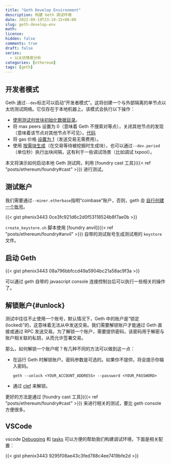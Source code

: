 ```yaml
---
title: "Geth Develop Environment"
description: 构建 Geth 调试环境
date: 2022-09-19T23:19:15+08:00
slug: geth-develop-env
math:
license:
hidden: false
comments: true
draft: false
series:
  - 以太坊情景分析
categories: [ethereum]
tags: [geth]
---
```


## 开发者模式

Geth 通过`--dev`标志可以启动“开发者模式”。这将创建一个与外部隔离的单节点以太坊测试网络。它仅存在于本地机器上。该模式会执行以下操作：

- [使用测试创世块初始化数据目录](https://github.com/phenix3443/go-ethereum/blob/f52d18e6a1e5d7cdd9daa00e6432637559246ae0/cmd/utils/flags.go#L1871)。
- 将 max peers 设置为 0（意味着 Geth 不搜索对等点），关闭其他节点的发现（意味着该节点对其他节点不可见）。[代码](https://github.com/phenix3443/go-ethereum/blob/f52d18e6a1e5d7cdd9daa00e6432637559246ae0/cmd/utils/flags.go#L1402-L1409)
- 将 gas 价格 [设置为 1](https://github.com/phenix3443/go-ethereum/blob/f52d18e6a1e5d7cdd9daa00e6432637559246ae0/cmd/utils/flags.go#L1880)（发送交易无需费用）。
- 使用 [按需块生成](https://github.com/phenix3443/go-ethereum/blob/f52d18e6a1e5d7cdd9daa00e6432637559246ae0/eth/catalyst/simulated_beacon.go#L121-L128)（在交易等待被挖掘时生成块），也可以通过`--dev.period` （单位秒）执行出块间隔，这有利于一些调试场景（比如调试 txpool）。

本文将演示如何启动本地 Geth 测试网，利用 [foundry cast 工具]({{< ref "posts/ethereum/foundry#cast" >}}) 进行测试。

## 测试账户

我们需要通过`--miner.etherbase`指明“coinbase”账户，否则，geth 会 [自行创建一个账号](https://github.com/phenix3443/go-ethereum/blob/f52d18e6a1e5d7cdd9daa00e6432637559246ae0/cmd/utils/flags.go#L1856)。

{{< gist phenix3443 0ce3fc921d6c2d0f53118524b8f7ae0b >}}

`create_keystore.sh` 脚本使用 [foundry anvil]({{< ref "posts/ethereum/foundry#anvil" >}}) 自带的测试账号生成测试用的 `keystore` 文件。

## 启动 Geth

{{< gist phenix3443 08a796bbfccd49a5904bc21a58ac9f3a >}}

可以通过 geth 自带的 javascript console 连接控制台后可以执行一些相关的操作了。

## 解锁账户{#unlock}

测试中往往不止使用一个账号，默认情况下，Geth 中的账户是“锁定 (locked)”的，这意味着无法从中发送交易。我们需要解锁账户才能通过 Geth 直接或通过 RPC 发送交易。为了解锁一个账户，需要提供密码，该密码用于解密与账户相关联的私钥，从而允许签署交易。

那么，如何解锁一个账户呢？有几种不同的方法可以做到这一点：

- 在运行 Geth 时解锁账户。密码参数是可选的。如果你不提供，将会提示你输入密码。

  ```shell
  geth --unlock <YOUR_ACCOUNT_ADDRESS> --password <YOUR_PASSWORD>
  ```

- 通过 [clef](https://geth.ethereum.org/docs/fundamentals/account-management) 来解锁。

更好的方法是通过 [foundry cast 工具]({{< ref "posts/ethereum/foundry#cast" >}}) 来进行相关的测试，要比 geth console 方便很多。

## VSCode

vscode [Debugging](https://code.visualstudio.com/docs/editor/debugging) 和 [tasks](https://code.visualstudio.com/docs/editor/tasks) 可以方便的帮助我们构建调试环境，下面是相关配置：

{{< gist phenix3443 9295f08ae43c3fed788c4ee7419bfe2d >}}
